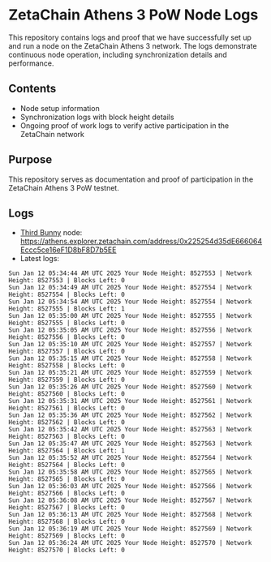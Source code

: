 # ZetaChain Athens 3 PoW Node Logs
This repository contains logs and proof that we have successfully set up and run a node on the ZetaChain Athens 3 network. The logs demonstrate continuous node operation, including synchronization details and performance.

## Contents
- Node setup information
- Synchronization logs with block height details
- Ongoing proof of work logs to verify active participation in the ZetaChain network

## Purpose
This repository serves as documentation and proof of participation in the ZetaChain Athens 3 PoW testnet.

## Logs

- [Third Bunny](https://thirdbunny.xyz/) node: https://athens.explorer.zetachain.com/address/0x225254d35dE666064Eccc5ce16eF1D8bF8D7b5EE
- Latest logs:
```
Sun Jan 12 05:34:44 AM UTC 2025 Your Node Height: 8527553 | Network Height: 8527553 | Blocks Left: 0
Sun Jan 12 05:34:49 AM UTC 2025 Your Node Height: 8527554 | Network Height: 8527554 | Blocks Left: 0
Sun Jan 12 05:34:54 AM UTC 2025 Your Node Height: 8527554 | Network Height: 8527555 | Blocks Left: 1
Sun Jan 12 05:35:00 AM UTC 2025 Your Node Height: 8527555 | Network Height: 8527555 | Blocks Left: 0
Sun Jan 12 05:35:05 AM UTC 2025 Your Node Height: 8527556 | Network Height: 8527556 | Blocks Left: 0
Sun Jan 12 05:35:10 AM UTC 2025 Your Node Height: 8527557 | Network Height: 8527557 | Blocks Left: 0
Sun Jan 12 05:35:15 AM UTC 2025 Your Node Height: 8527558 | Network Height: 8527558 | Blocks Left: 0
Sun Jan 12 05:35:21 AM UTC 2025 Your Node Height: 8527559 | Network Height: 8527559 | Blocks Left: 0
Sun Jan 12 05:35:26 AM UTC 2025 Your Node Height: 8527560 | Network Height: 8527560 | Blocks Left: 0
Sun Jan 12 05:35:31 AM UTC 2025 Your Node Height: 8527561 | Network Height: 8527561 | Blocks Left: 0
Sun Jan 12 05:35:36 AM UTC 2025 Your Node Height: 8527562 | Network Height: 8527562 | Blocks Left: 0
Sun Jan 12 05:35:42 AM UTC 2025 Your Node Height: 8527563 | Network Height: 8527563 | Blocks Left: 0
Sun Jan 12 05:35:47 AM UTC 2025 Your Node Height: 8527563 | Network Height: 8527564 | Blocks Left: 1
Sun Jan 12 05:35:52 AM UTC 2025 Your Node Height: 8527564 | Network Height: 8527564 | Blocks Left: 0
Sun Jan 12 05:35:58 AM UTC 2025 Your Node Height: 8527565 | Network Height: 8527565 | Blocks Left: 0
Sun Jan 12 05:36:03 AM UTC 2025 Your Node Height: 8527566 | Network Height: 8527566 | Blocks Left: 0
Sun Jan 12 05:36:08 AM UTC 2025 Your Node Height: 8527567 | Network Height: 8527567 | Blocks Left: 0
Sun Jan 12 05:36:13 AM UTC 2025 Your Node Height: 8527568 | Network Height: 8527568 | Blocks Left: 0
Sun Jan 12 05:36:19 AM UTC 2025 Your Node Height: 8527569 | Network Height: 8527569 | Blocks Left: 0
Sun Jan 12 05:36:24 AM UTC 2025 Your Node Height: 8527570 | Network Height: 8527570 | Blocks Left: 0
```
